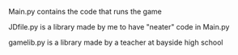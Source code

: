<p>Main.py contains the code that runs the game</p>
<p>JDfile.py is a library made by me to have "neater" code in Main.py</p>
<p>gamelib.py is a library made by a teacher at bayside high school</p>
